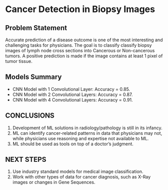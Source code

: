 # Cancer Detection in Biopsy Images

## Problem Statement

Accurate prediction of a disease outcome is one of the most interesting and challenging tasks for physicians. The goal is to classify classify biopsy images of lymph node cross sections into Cancerous or Non-cancerous tumors. A positive prediction is made if the image contains at least 1 pixel of tumor tissue.



## Models Summary
- CNN Model with 1 Convolutional Layer: Accuracy = 0.85.
- CNN Model with 2 Convolutional Layers: Accuracy = 0.87.
- CNN Model with 4 Convolutional Layers: Accuracy = 0.91.



## CONCLUSIONS
1. Development of ML solutions in radiology/pathology is still in its infancy.
2. ML can identify cancer-related patterns in data that physicians may not, while physicians use reasoning and expertise not available to ML.
3. ML should be used as tools on top of a doctor’s judgment.



## NEXT STEPS
1. Use industry standard models for medical image classification.
2. Work with other types of data for cancer diagnosis, such as X-Ray images or changes in Gene Sequences.





